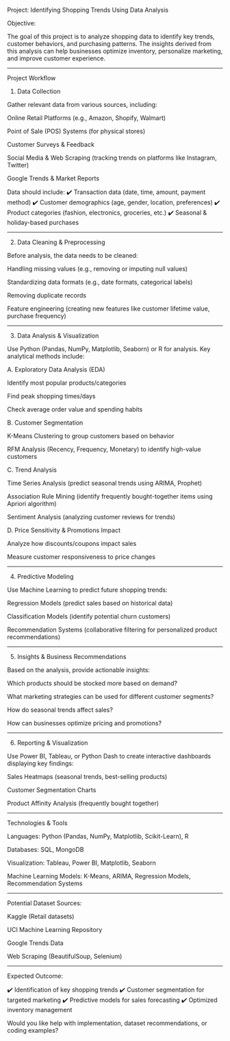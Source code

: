 Project: Identifying Shopping Trends Using Data Analysis

Objective:

The goal of this project is to analyze shopping data to identify key trends, customer behaviors, and purchasing patterns. The insights derived from this analysis can help businesses optimize inventory, personalize marketing, and improve customer experience.


---

Project Workflow

1. Data Collection

Gather relevant data from various sources, including:

Online Retail Platforms (e.g., Amazon, Shopify, Walmart)

Point of Sale (POS) Systems (for physical stores)

Customer Surveys & Feedback

Social Media & Web Scraping (tracking trends on platforms like Instagram, Twitter)

Google Trends & Market Reports


Data should include:
✔️ Transaction data (date, time, amount, payment method)
✔️ Customer demographics (age, gender, location, preferences)
✔️ Product categories (fashion, electronics, groceries, etc.)
✔️ Seasonal & holiday-based purchases


---

2. Data Cleaning & Preprocessing

Before analysis, the data needs to be cleaned:

Handling missing values (e.g., removing or imputing null values)

Standardizing data formats (e.g., date formats, categorical labels)

Removing duplicate records

Feature engineering (creating new features like customer lifetime value, purchase frequency)



---

3. Data Analysis & Visualization

Use Python (Pandas, NumPy, Matplotlib, Seaborn) or R for analysis. Key analytical methods include:

A. Exploratory Data Analysis (EDA)

Identify most popular products/categories

Find peak shopping times/days

Check average order value and spending habits


B. Customer Segmentation

K-Means Clustering to group customers based on behavior

RFM Analysis (Recency, Frequency, Monetary) to identify high-value customers


C. Trend Analysis

Time Series Analysis (predict seasonal trends using ARIMA, Prophet)

Association Rule Mining (identify frequently bought-together items using Apriori algorithm)

Sentiment Analysis (analyzing customer reviews for trends)


D. Price Sensitivity & Promotions Impact

Analyze how discounts/coupons impact sales

Measure customer responsiveness to price changes



---

4. Predictive Modeling

Use Machine Learning to predict future shopping trends:

Regression Models (predict sales based on historical data)

Classification Models (identify potential churn customers)

Recommendation Systems (collaborative filtering for personalized product recommendations)



---

5. Insights & Business Recommendations

Based on the analysis, provide actionable insights:

Which products should be stocked more based on demand?

What marketing strategies can be used for different customer segments?

How do seasonal trends affect sales?

How can businesses optimize pricing and promotions?



---

6. Reporting & Visualization

Use Power BI, Tableau, or Python Dash to create interactive dashboards displaying key findings:

Sales Heatmaps (seasonal trends, best-selling products)

Customer Segmentation Charts

Product Affinity Analysis (frequently bought together)



---

Technologies & Tools

Languages: Python (Pandas, NumPy, Matplotlib, Scikit-Learn), R

Databases: SQL, MongoDB

Visualization: Tableau, Power BI, Matplotlib, Seaborn

Machine Learning Models: K-Means, ARIMA, Regression Models, Recommendation Systems



---

Potential Dataset Sources:

Kaggle (Retail datasets)

UCI Machine Learning Repository

Google Trends Data

Web Scraping (BeautifulSoup, Selenium)



---

Expected Outcome:

✔️ Identification of key shopping trends
✔️ Customer segmentation for targeted marketing
✔️ Predictive models for sales forecasting
✔️ Optimized inventory management

Would you like help with implementation, dataset recommendations, or coding examples?
